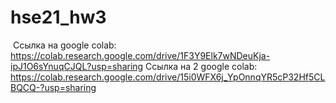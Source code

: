 # hse21_hw3

 Ссылка на google colab: https://colab.research.google.com/drive/1F3Y9Elk7wNDeuKja-ipJ1O6sYnuqCJQL?usp=sharing
 Ссылка на 2 google colab: https://colab.research.google.com/drive/15i0WFX6j_YpOnnqYR5cP32Hf5CLBQCQ-?usp=sharing

